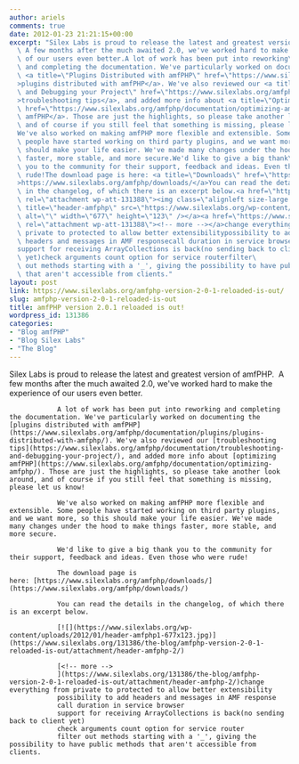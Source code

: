 ```yaml
---
author: ariels
comments: true
date: 2012-01-23 21:21:15+00:00
excerpt: "Silex Labs is proud to release the latest and greatest version of amfPHP. \
  \ A few months after the much awaited 2.0, we've worked hard to make the experience\
  \ of our users even better.A lot of work has been put into reworking\
  \ and completing the documentation. We've particularly worked on documenting the\
  \ <a title=\"Plugins Distributed with amfPHP\" href=\"https://www.silexlabs.org/amfphp/documentation/plugins/plugins-distributed-with-amfphp/\"\
  >plugins distributed with amfPHP</a>. We've also reviewed our <a title=\"Troubleshooting\
  \ and Debugging your Project\" href=\"https://www.silexlabs.org/amfphp/documentation/troubleshooting-and-debugging-your-project/\"\
  >troubleshooting tips</a>, and added more info about <a title=\"Optimizing amfPHP\"\
  \ href=\"https://www.silexlabs.org/amfphp/documentation/optimizing-amfphp/\">optimizing\
  \ amfPHP</a>. Those are just the highlights, so please take another look around,\
  \ and of course if you still feel that something is missing, please let us know!\
  We've also worked on making amfPHP more flexible and extensible. Some\
  \ people have started working on third party plugins, and we want more, so this\
  \ should make your life easier. We've made many changes under the hood to make things\
  \ faster, more stable, and more secure.We'd like to give a big thank\
  \ you to the community for their support, feedback and ideas. Even those who were\
  \ rude!The download page is here: <a title=\"Downloads\" href=\"https://www.silexlabs.org/amfphp/downloads/\"\
  >https://www.silexlabs.org/amfphp/downloads/</a>You can read the details\
  \ in the changelog, of which there is an excerpt below.<a href=\"https://www.silexlabs.org/131386/the-blog/amfphp-version-2-0-1-reloaded-is-out/attachment/header-amfphp-2/\"\
  \ rel=\"attachment wp-att-131388\"><img class=\"alignleft size-large wp-image-131388\"\
  \ title=\"header-amfphp\" src=\"https://www.silexlabs.org/wp-content/uploads/2012/01/header-amfphp1-677x123.jpg\"\
  \ alt=\"\" width=\"677\" height=\"123\" /></a><a href=\"https://www.silexlabs.org/131386/the-blog/amfphp-version-2-0-1-reloaded-is-out/attachment/header-amfphp-2/\"\
  \ rel=\"attachment wp-att-131388\"><!-- more --></a>change everything from\
  \ private to protected to allow better extensibilitypossibility to add\
  \ headers and messages in AMF responsecall duration in service browser\
  support for receiving ArrayCollections is back(no sending back to client\
  \ yet)check arguments count option for service routerfilter\
  \ out methods starting with a '_', giving the possibility to have public methods\
  \ that aren't accessible from clients."
layout: post
link: https://www.silexlabs.org/amfphp-version-2-0-1-reloaded-is-out/
slug: amfphp-version-2-0-1-reloaded-is-out
title: amfPHP version 2.0.1 reloaded is out!
wordpress_id: 131386
categories:
- "Blog amfPHP"
- "Blog Silex Labs"
- "The Blog"
---
```


Silex Labs is proud to release the latest and greatest version of amfPHP.  A few months after the much awaited 2.0, we've worked hard to make the experience of our users even better.

				A lot of work has been put into reworking and completing the documentation. We've particularly worked on documenting the [plugins distributed with amfPHP](https://www.silexlabs.org/amfphp/documentation/plugins/plugins-distributed-with-amfphp/). We've also reviewed our [troubleshooting tips](https://www.silexlabs.org/amfphp/documentation/troubleshooting-and-debugging-your-project/), and added more info about [optimizing amfPHP](https://www.silexlabs.org/amfphp/documentation/optimizing-amfphp/). Those are just the highlights, so please take another look around, and of course if you still feel that something is missing, please let us know!

				We've also worked on making amfPHP more flexible and extensible. Some people have started working on third party plugins, and we want more, so this should make your life easier. We've made many changes under the hood to make things faster, more stable, and more secure.

				We'd like to give a big thank you to the community for their support, feedback and ideas. Even those who were rude!

				The download page is here: [https://www.silexlabs.org/amfphp/downloads/](https://www.silexlabs.org/amfphp/downloads/)

				You can read the details in the changelog, of which there is an excerpt below.

				[![](https://www.silexlabs.org/wp-content/uploads/2012/01/header-amfphp1-677x123.jpg)](https://www.silexlabs.org/131386/the-blog/amfphp-version-2-0-1-reloaded-is-out/attachment/header-amfphp-2/)

				[<!-- more -->
				](https://www.silexlabs.org/131386/the-blog/amfphp-version-2-0-1-reloaded-is-out/attachment/header-amfphp-2/)change everything from private to protected to allow better extensibility
				possibility to add headers and messages in AMF response
				call duration in service browser
				support for receiving ArrayCollections is back(no sending back to client yet)
				check arguments count option for service router
				filter out methods starting with a '_', giving the possibility to have public methods that aren't accessible from clients.
